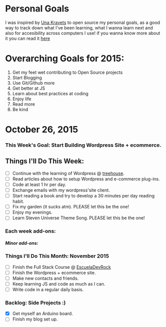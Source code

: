 Personal Goals
==============

I was inspired by [Una Kravets](http://www.twitter.com/una) to open source my personal goals, as a good way to track down what I've been learning, what I wanna learn next and also for accesibility across computers I use! if you wanna know more about it you can read it [here](http://una.im/personal-goals-guide/)


# Overarching Goals for 2015:

1. Get my feet wet contributing to Open Source projects
2. Start Blogging
3. Use Git/Github more
4. Get better at JS
5. Learn about best practices at coding
6. Enjoy life
7. Read more
8. Be kind

# October 26, 2015

### This Week's Goal: Start Building Wordpress Site + ecommerce.

## Things I'll Do This Week:

- [ ] Continue with the learning of Wordpress @ [treehouse](https://teamtreehouse.com).
- [ ] Read articles about how to setup Wordpress and e-commerce plug-ins.
- [ ] Code at least 1 hr per day.
- [ ] Exchange emails with my wordpress'site client.
- [ ] Start reading a book and try to develop a 30 minutes per day reading habit.
- [ ] Fix my garden (it sucks atm). PLEASE let this be the one!
- [ ] Enjoy my evenings.
- [ ] Learn Steven Universe Theme Song. PLEASE let this be the one!

### Each week add-ons:

##### Minor add-ons:

### Things I'll Do This Month: November 2015

- [ ] Finish the Full Stack Course @ [EscuelaDevRock](http://escueladevrock.com)
- [ ] Finish the Wordpress + ecommerce site.
- [ ] Make new contacts and friends.
- [ ] Keep learning JS and code as much as I can.
- [ ] Write code in a regular daily basis.

### Backlog: Side Projects :)

- [x] Get myself an Arduino board.
- [ ] Finish my blog set up.
